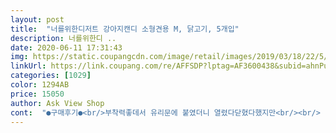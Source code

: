 ```yaml
---
layout: post 
title:  "너를위한디저트 강아지캔디 소형견용 M, 닭고기, 5개입" 
description: 너를위한디 ..
date: 2020-06-11 17:31:43 
img: https://static.coupangcdn.com/image/retail/images/2019/03/18/22/5/85f47c39-d82d-4c5e-bf14-ad813bb69b17.jpg 
linkUrl: https://link.coupang.com/re/AFFSDP?lptag=AF3600438&subid=ahnPublicAsk&pageKey=201957299&itemId=589885014&vendorItemId=4544722462&traceid=V0-113-a85295ea5a95cc59 
categories: [1029] 
color: 1294AB 
price: 15050 
author: Ask View Shop 
cont:  "●구매후기●<br/>부착력좋데서 유리문에 붙였더니 열렸다닫혔다했지만<br/><br/> -<br/> -<br/> -<br/> -추가<br/> -<br/> -<br/> -<br/>2갤반 푸들 입니다,,<br/>5분컷했습니다.<br/><br/>계속구매할예정입니다 지려요<br/>그래도 소량의급여가 좋을거같아요!!<br/>그래서 때버렸어요 ㅎㅅㅎ<br/>근데 맛있는지 진짜 잘먹어요.<br/><br/>기호성 최고 인데 가격부담 됩니다ㅜㅜ<br/>냄시가 달달한것이 애한테 넘나 달달한건가<br/>넘빨리먹는 것 같아 중간에 쉬게 뚜껑을 닫았더니 스스로 뚜껑을 열어 먹어치우더라구요^.<br/>^ ㅎㅎㅎㅎㅎㅎㅎㅎ<br/>닥스훈튼데 엠사이즈로 줘도 너무 작지도 크지도 않은 느낌이라 1회급여로 적당한 사이즈였다고도 생각됩니다.<br/><br/>동영상처럼 뚜껑닫으면 열으라고 승질승질<br/>띄었다가 다시붙이면 잘 안붙을까걱정했는데 잘붙습니다!!<br/>묽은설사를 하기시작했어요<br/>뭐 강아지들마다 다 다르니까<br/>미용거부해서 붙여놓고 미용시키고 저녁쯤 설사하더라구요<br/>분리불안이나 목욕거부나 산책거부 여튼 멍멍이가 싫어하는거 하게할땐<br/>사탕형은 처음이면 어떻게 먹는지 몰라 당황해 한다는 비슷한 글의 상품평을 보았는데 저희 강쥐는 붙힌순간 찹찹 잘 핥아 먹네요.<br/> 업무 일로 노트북 쓸때 달려들어 줘봤는데 간식 먹느라 쳐다도 안봐요,, 근데 봉투 하나에 사탕 하는 좀 비싼것 같네요ㅜㅜ 애가 잘 먹는데 자주는 못 사줄 것 같아욤 ㅜㅜ 부착력 너무 좋아서 안떨어져요.<br/>.<br/> 티비 다이 수납장  손잡이를 물어서 깨물기에 물지 말라고 그 옆에 붙혀놨더니 안떨어지네요ㅜㅜ.<br/>.<br/> 집에가서 띠어보고 안되면 다른데 붙혀 줘야 겠어요 ㅜㅜ 부착력 좋아서 잘 안떼지니 막쓰고 곧 버릴곳에 붙히세요.<br/>.<br/> ㅜㅜ 내 티비 다이.<br/>.<br/>막내이모가 이사선물로 사 주신건데 ㅜㅜ 흑흑  안떨어져요.<br/>  하지만 그 잡수실때 만은 편했습니다 .<br/> 허허.<br/><br/>상온에 보관했더니말랑해져서 뜯어먹었나봐요... <br/> 냉장고에 보관하고 차갑게 줘봐야겠어요.<br/>ㅎㅎ<br/>싫어하는멍멍이도있을수있지만<br/>싼 간식먹고도 장이 튼튼하던아이인데<br/>아무래도 디저트라그런가 ㅎㅅㅎ<br/>애가 막 승질승질 짜증짜증 열으라고 손으로 퍽퍽치고... <br/>.<br/>!!!!!!<br/>애가 미쳐요<br/>애가미친다는건 그만큼 오지게맛있다는거잖아요?<br/>애기가 좀 환장하거든요?<br/>어떤 후기에 1시간동안 벽보고 핥아먹었대서 오래먹을거란 기대를 했는데... <br/> 울댕댕이는 핥아먹지않고 뜯어먹어서... <br/><br/>어쨋든 새로운 형식의 간식으로 재미도 있었고 잘먹으니 만족스럽습니다.<br/><br/>여러분<br/>역시나 로켓배송!!!!<br/>오잉 맨날 개껌만사주다가 캔디형식은 이번에 첨알게되었어요.<br/><br/>울 댕댕이는 포장뜯을때부터 흥분해서 주체를 못하더니<br/>원래 엄청 순둥이라 다들 있는지도모른다할정도로 얌전한데<br/>이제품이 인기가 좋아 구매해 보았습니다.<br/><br/>일단 드라이기를 무서워하는데 한손으로 간식잡고 말리기 힘들어서 붙여놓으려고 샀구요<br/>일회용급여도아니고 5개 만오천원 비싸다생각했는데<br/>저희멍멍이가 눈물이 정말 안나는애인데<br/>저희멍멍이는 일단 네.<br/>환장합니다.<br/><br/>정말 필요할때사용하는게좋을거같타오 ㅎㅎㅣ<br/>제거 후 자국이 남거나하는 불편은 없었습니다<br/>조금씩먹을때도 눈물이나네요ㅠ<br/>좀 심하거든요? 마약인가요?<br/>직빵일거같아요<br/>쵝어에요<br/>출퇴근을같이하는데 가끔 강아지무서워하거나 싫어하는사람있으면 격리시킬때 심심해해서 노즈워크해줘도 금방먹어버려서 산건데<br/>캔디를 부착해주자마자 미친듯이 먹더라구요.<br/><br/>하루동안 반절안되게 급여했는데<br/>한번더추가로<br/>혜자스러웠네요<br/>후기보면서 넘 기대되서 빨리 배송오길 바랬는데<br/>흠<br/>" 
---
```

